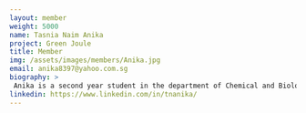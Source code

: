 ```yaml
---
layout: member
weight: 5000
name: Tasnia Naim Anika
project: Green Joule
title: Member 
img: /assets/images/members/Anika.jpg
email: anika8397@yahoo.com.sg
biography: >
 Anika is a second year student in the department of Chemical and Biological Engineering. She has been in Envision since 2017 and is currently a member of the Growth subteam. Her role is to research the best conditions to grow algae under and working in the lab. She is passionate about sustainability and has special interests in pharmaceuticals, and is looking to cultivate her interest in the improvement of the environment in various ways.  
linkedin: https://www.linkedin.com/in/tnanika/
---
```

